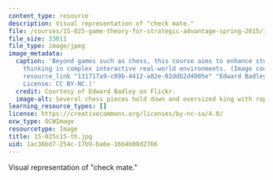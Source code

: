 ```yaml
---
content_type: resource
description: Visual representation of "check mate."
file: /courses/15-025-game-theory-for-strategic-advantage-spring-2015/1ac36bd7254c17b9ba6e16b4b08d2766_15-025s15-th.jpg
file_size: 33011
file_type: image/jpeg
image_metadata:
  caption: 'Beyond games such as chess, this course aims to enhance students'' strategic
    thinking in complex interactive real-world environments. (Image courtesy of {{%
    resource_link "131717a9-c09b-4412-a82e-02ddb2d4905e" "Edward Badley" %}} on Flickr.
    License: CC BY-NC.)'
  credit: Courtesy of Edward Badley on Flickr.
  image-alt: Several chess pieces hold down and oversized king with ropes.
learning_resource_types: []
license: https://creativecommons.org/licenses/by-nc-sa/4.0/
ocw_type: OCWImage
resourcetype: Image
title: 15-025s15-th.jpg
uid: 1ac36bd7-254c-17b9-ba6e-16b4b08d2766
---
```

Visual representation of "check mate."